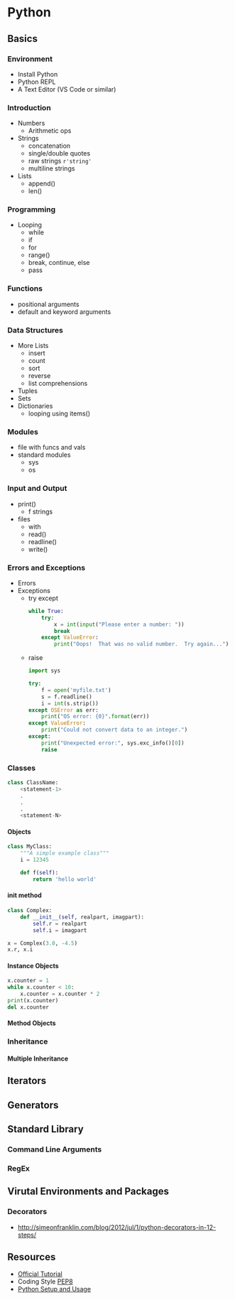 # Python

## Basics

### Environment

  - Install Python
  - Python REPL
  - A Text Editor (VS Code or similar)

### Introduction

  - Numbers
    - Arithmetic ops
  - Strings
    - concatenation
    - single/double quotes
    - raw strings `r'string'`
    - multiline strings
  - Lists
    - append()
    - len()

### Programming
  - Looping
    - while
    - if
    - for
    - range()
    - break, continue, else
    - pass

### Functions

  - positional arguments
  - default and keyword arguments

### Data Structures

  - More Lists
    - insert
    - count
    - sort
    - reverse
    - list comprehensions
  - Tuples
  - Sets
  - Dictionaries
    - looping using items()

### Modules

  - file with funcs and vals
  - standard modules
    - sys
    - os

### Input and Output

  - print()
    - f strings
  - files
    - with 
    - read()
    - readline()
    - write()

### Errors and Exceptions

  - Errors
  - Exceptions
    - try except
      ```py
      while True:
          try:
              x = int(input("Please enter a number: "))
              break
          except ValueError:
              print("Oops!  That was no valid number.  Try again...")
      ```
    - raise
      ```py
      import sys

      try:
          f = open('myfile.txt')
          s = f.readline()
          i = int(s.strip())
      except OSError as err:
          print("OS error: {0}".format(err))
      except ValueError:
          print("Could not convert data to an integer.")
      except:
          print("Unexpected error:", sys.exc_info()[0])
          raise
      ```

### Classes

```py
class ClassName:
    <statement-1>
    .
    .
    .
    <statement-N>
```

#### Objects

```py
class MyClass:
    """A simple example class"""
    i = 12345

    def f(self):
        return 'hello world'
```

#### init method

```py
class Complex:
    def __init__(self, realpart, imagpart):
        self.r = realpart
        self.i = imagpart

x = Complex(3.0, -4.5)
x.r, x.i
```

#### Instance Objects

```py
x.counter = 1
while x.counter < 10:
    x.counter = x.counter * 2
print(x.counter)
del x.counter
```

#### Method Objects

### Inheritance

#### Multiple Inheritance

## Iterators

## Generators

## Standard Library

### Command Line Arguments

### RegEx

## Virutal Environments and Packages




### Decorators

  - http://simeonfranklin.com/blog/2012/jul/1/python-decorators-in-12-steps/

## Resources

  - [Official Tutorial](https://docs.python.org/3/tutorial/)
  - Coding Style [PEP8](https://www.python.org/dev/peps/pep-0008)
  - [Python Setup and Usage](https://docs.python.org/3/using/index.html)


